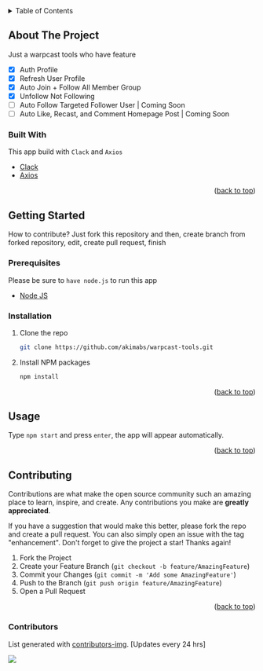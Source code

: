 <div id="top"></div>

<!-- TABLE OF CONTENTS -->
<details>
  <summary>Table of Contents</summary>
  <ol>
    <li>
      <a href="#about-the-project">About The Project</a>
      <ul>
        <li><a href="#built-with">Built With</a></li>
      </ul>
    </li>
    <li>
      <a href="#getting-started">Getting Started</a>
      <ul>
        <li><a href="#prerequisites">Prerequisites</a></li>
        <li><a href="#installation">Installation</a></li>
      </ul>
    </li>
    <li><a href="#usage">Usage</a></li>
  </ol>
</details>

<!-- ABOUT THE PROJECT -->

## About The Project

Just a warpcast tools who have feature

- [x] Auth Profile
- [x] Refresh User Profile
- [x] Auto Join + Follow All Member Group
- [x] Unfollow Not Following
- [ ] Auto Follow Targeted Follower User | Coming Soon
- [ ] Auto Like, Recast, and Comment Homepage Post | Coming Soon

### Built With

This app build with `Clack` and `Axios`

- [Clack](https://www.clack.cc/)
- [Axios](https://axios-http.com/)

<p align="right">(<a href="#top">back to top</a>)</p>

<!-- GETTING STARTED -->

## Getting Started

How to contribute? Just fork this repository and then, create branch from forked repository, edit, create pull request, finish

### Prerequisites

Please be sure to `have node.js` to run this app

- [Node JS](https://nodejs.org/)

### Installation

1. Clone the repo
   ```sh
   git clone https://github.com/akimabs/warpcast-tools.git
   ```
2. Install NPM packages
   ```sh
   npm install
   ```

<p align="right">(<a href="#top">back to top</a>)</p>

<!-- USAGE EXAMPLES -->

## Usage

Type `npm start` and press `enter`, the app will appear automatically.

<p align="right">(<a href="#top">back to top</a>)</p>

<!-- CONTRIBUTING -->

## Contributing

Contributions are what make the open source community such an amazing place to learn, inspire, and create. Any contributions you make are **greatly appreciated**.

If you have a suggestion that would make this better, please fork the repo and create a pull request. You can also simply open an issue with the tag "enhancement".
Don't forget to give the project a star! Thanks again!

1. Fork the Project
2. Create your Feature Branch (`git checkout -b feature/AmazingFeature`)
3. Commit your Changes (`git commit -m 'Add some AmazingFeature'`)
4. Push to the Branch (`git push origin feature/AmazingFeature`)
5. Open a Pull Request

<p align="right">(<a href="#top">back to top</a>)</p>

### Contributors

List generated with [contributors-img](https://contrib.rocks). [Updates every 24 hrs]

<a href="https://github.com/akimabs/warpcast-tools/graphs/contributors">
  <img src="https://contrib.rocks/image?repo=akimabs/warpcast-tools" />
</a>
